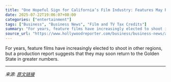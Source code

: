 ```yaml
---
title: "One Hopeful Sign for California’s Film Industry: Features May Return"
date: 2025-07-22T19:06:07+08:00
categories: ["entertainment"]
tags: ["Business", "Business News", "Film and TV Tax Credits"]
summary: "For years, feature films have increasingly elected to shoot in other regions, but a production report suggests that they may soon return to the Golden State in greater numbers."
source_url: "https://www.hollywoodreporter.com/business/business-news/are-feature-films-return-filming-california-1236325911/"
---
```


For years, feature films have increasingly elected to shoot in other regions, but a production report suggests that they may soon return to the Golden State in greater numbers.

---

*来源: [原文链接](https://www.hollywoodreporter.com/business/business-news/are-feature-films-return-filming-california-1236325911/)*
